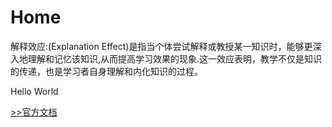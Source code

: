 # Home

解释效应:(Explanation Effect)是指当个体尝试解释或教授某一知识时，能够更深入地理解和记忆该知识,从而提高学习效果的现象.这一效应表明，教学不仅是知识的传递，也是学习者自身理解和内化知识的过程。

Hello World

[>>官方文档](https://docsify.js.org/#/zh-cn/)
